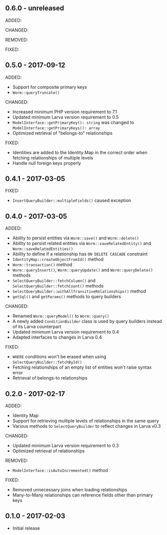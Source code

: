 ## 0.6.0 - unreleased

ADDED:

CHANGED:

REMOVED:

FIXED:

## 0.5.0 - 2017-09-12

ADDED:

- Support for composite primary keys
- `Worm::queryTruncate()`

CHANGED:

- Increased minimum PHP version requirement to 7.1
- Updated minimum Larva version requirement to 0.5
- `ModelInterface::getPrimaryKey(): string` was changed to `ModelInterface::getPrimaryKeys(): array`
- Optimized retrieval of "belongs-to" relationships

FIXED:

- Identities are added to the Identity Map in the correct order when fetching relationships of multiple levels
- Handle null foreign keys properly

## 0.4.1 - 2017-03-05

FIXED:

- `InsertQueryBuilder::multipleFields()` caused exception

## 0.4.0 - 2017-03-05

ADDED:

- Ability to persist entities via `Worm::save()` and `Worm::delete()`
- Ability to persist related entities via `Worm::saveRelatedEntity()` and `Worm::saveRelatedEntities()`
- Ability to define if a relationship has `ON DELETE CASCADE` constraint
- `IdentityMap::createObjectFromId()` method
- `Worm::transaction()` method
- `Worm::queryInsert()`, `Worm::queryUpdate()` and `Worm::queryDelete()` methods
- `SelectQueryBuilder::fetchColumn()` and `SelectQueryBuilder::fetchCount()` methods
- `SelectQueryBuilder::withAllTransitiveRelationships()` method
- `getSql()` and `getParams()` methods to query builders

CHANGED:

- Renamed `Worm::queryModel()` to `Worm::query()`
- A newly added `ConditionBuilder` class is used by query builders instead of its Larva counterpart
- Updated minimum Larva version requirement to 0.4
- Adapted interfaces to changes in Larva 0.4

FIXED:

- `WHERE` conditions won't be erased when using `SelectQueryBuilder::fetchById()`
- Fetching relationships of an empty list of entities won't raise syntax error
- Retrieval of belongs-to relationships

## 0.2.0 - 2017-02-17

ADDED:

- Identity Map
- Support for retrieving multiple levels of relationships in the same query
- Various methods to `SelectQueryBuilder` to reflect changes in Larva v0.3

CHANGED:

- Updated minimum Larva version requirement to 0.3
- Optimized retrieval of relationships

REMOVED:

- `ModelInterface::isAutoIncremented()` method

FIXED:

- Removed unnecessary joins when loading relationships
- Many-to-Many relationships can reference fields other than primary keys

## 0.1.0 - 2017-02-03

- Initial release
